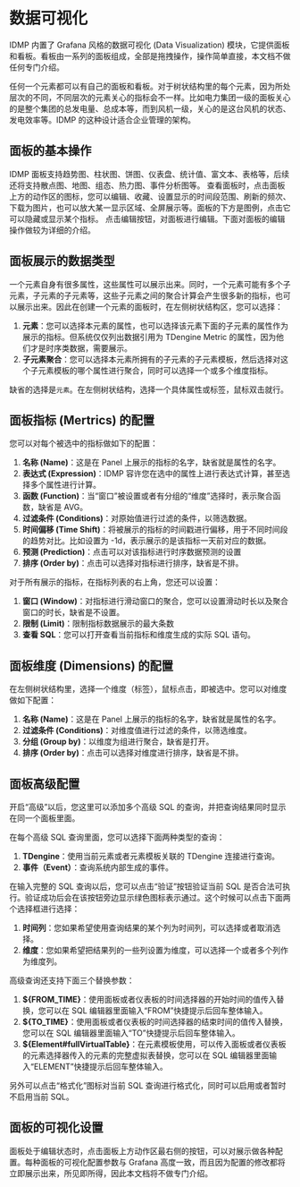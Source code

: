 # 数据可视化

IDMP 内置了 Grafana 风格的数据可视化 (Data Visualization) 模块，它提供面板和看板。看板由一系列的面板组成，全部是拖拽操作，操作简单直接，本文档不做任何专门介绍。

任何一个元素都可以有自己的面板和看板。对于树状结构里的每个元素，因为所处层次的不同，不同层次的元素关心的指标会不一样。比如电力集团一级的面板关心的是整个集团的总发电量、总成本等，而到风机一级，关心的是这台风机的状态、发电效率等。IDMP 的这种设计适合企业管理的架构。

## 面板的基本操作

IDMP 面板支持趋势图、柱状图、饼图、仪表盘、统计值、富文本、表格等，后续还将支持散点图、地图、组态、热力图、事件分析图等。
查看面板时，点击面板上方的动作区的图标，您可以编辑、收藏、设置显示的时间段范围、刷新的频次、下载为图片，也可以放大某一显示区域、全屏展示等。面板的下方是图例，点击它可以隐藏或显示某个指标。
点击编辑按钮，对面板进行编辑。下面对面板的编辑操作做较为详细的介绍。

## 面板展示的数据类型

一个元素自身有很多属性，这些属性可以展示出来。同时，一个元素可能有多个子元素，子元素的子元素等，这些子元素之间的聚合计算会产生很多新的指标，也可以展示出来。因此在创建一个元素的面板时，在左侧树状结构区，您可以选择：

1. **元素**：您可以选择本元素的属性，也可以选择该元素下面的子元素的属性作为展示的指标。但系统仅仅列出数据引用为 TDengine Metric 的属性，因为他们才是时序类数据，需要展示。
2. **子元素聚合**：您可以选择本元素所拥有的子元素的子元素模板，然后选择对这个子元素模板的哪个属性进行聚合，同时可以选择一个或多个维度指标。

缺省的选择是`元素`。在左侧树状结构，选择一个具体属性或标签，鼠标双击就行。

## 面板指标 (Mertrics) 的配置

您可以对每个被选中的指标做如下的配置：

1. **名称 (Name)**：这是在 Panel 上展示的指标的名字，缺省就是属性的名字。
2. **表达式 (Expression)**：IDMP 容许您在选中的属性上进行表达式计算，甚至选择多个属性进行计算。
3. **函数 (Function)**：当“窗口”被设置或者有分组的“维度”选择时，表示聚合函数，缺省是 AVG。
4. **过滤条件 (Conditions)**：对原始值进行过滤的条件，以筛选数据。
5. **时间偏移 (Time Shift)**：将被展示的指标的时间戳进行偏移，用于不同时间段的趋势对比。比如设置为 -1d，表示展示的是该指标一天前对应的数据。
6. **预测 (Prediction)**：点击可以对该指标进行时序数据预测的设置
7. **排序 (Order by)**：点击可以选择对指标进行排序，缺省是不排。

对于所有展示的指标，在指标列表的右上角，您还可以设置：

1. **窗口 (Window)**：对指标进行滑动窗口的聚合，您可以设置滑动时长以及聚合窗口的时长，缺省是不设置。
2. **限制 (Limit)**：限制指标数据展示的最大条数
3. **查看 SQL**：您可以打开查看当前指标和维度生成的实际 SQL 语句。

## 面板维度 (Dimensions) 的配置

在左侧树状结构里，选择一个维度（标签），鼠标点击，即被选中。您可以对维度做如下配置：

1. **名称 (Name)**：这是在 Panel 上展示的指标的名字，缺省就是属性的名字。
2. **过滤条件 (Conditions)**：对维度值进行过滤的条件，以筛选维度。
3. **分组 (Group by)**：以维度为组进行聚合，缺省是打开。
4. **排序 (Order by)**：点击可以选择对维度进行排序，缺省是不排。

## 面板高级配置

开启“高级”以后，您这里可以添加多个高级 SQL 的查询，并把查询结果同时显示在同一个面板里面。

在每个高级 SQL 查询里面，您可以选择下面两种类型的查询：

1. **TDengine**：使用当前元素或者元素模板关联的 TDengine 连接进行查询。
2. **事件（Event）**：查询系统内部生成的事件。

在输入完整的 SQL 查询以后，您可以点击“验证”按钮验证当前 SQL 是否合法可执行。验证成功后会在该按钮旁边显示绿色图标表示通过。这个时候可以点击下面两个选择框进行选择：

1. **时间列**：您如果希望使用查询结果的某个列为时间列，可以选择或者取消选择。
2. **维度**：您如果希望把结果列的一些列设置为维度，可以选择一个或者多个列作为维度列。

高级查询还支持下面三个替换参数：

1. **${FROM_TIME}**：使用面板或者仪表板的时间选择器的开始时间的值传入替换，您可以在 SQL 编辑器里面输入“FROM”快捷提示后回车整体输入。
2. **${TO_TIME}**：使用面板或者仪表板的时间选择器的结束时间的值传入替换，您可以在 SQL 编辑器里面输入“TO”快捷提示后回车整体输入。
3. **${Element#fullVirtualTable}**：在元素模板使用，可以传入面板或者仪表板的元素选择器传入的元素的完整虚拟表替换，您可以在 SQL 编辑器里面输入“ELEMENT”快捷提示后回车整体输入。

另外可以点击“格式化”图标对当前 SQL 查询进行格式化，同时可以启用或者暂时不启用当前 SQL。

## 面板的可视化设置

面板处于编辑状态时，点击面板上方动作区最右侧的按钮，可以对展示做各种配置。每种面板的可视化配置参数与 Grafana 高度一致，而且因为配置的修改都将立即展示出来，所见即所得，因此本文档将不做专门介绍。
